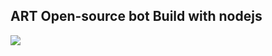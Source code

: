 ART Open-source bot 
Build with nodejs
-------------------------------------
<img src="https://cdn.discordapp.com/attachments/768004165418745867/858804122424442891/unknown.png">












